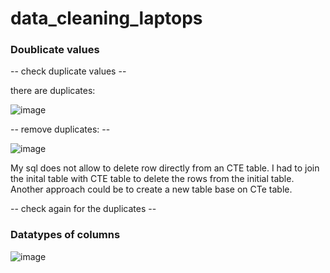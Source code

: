 # data_cleaning_laptops 


### Doublicate values
 -- check duplicate values --    

there are duplicates:

![image](https://github.com/user-attachments/assets/be437edc-8e00-4c69-a067-0805b47bbd98)


-- remove duplicates: --   

![image](https://github.com/user-attachments/assets/b4f03ee0-bb78-47e2-be2b-16f7bdf85f0d)

My sql does not allow to delete row  directly from an CTE table. I had to join the inital table with CTE table to delete the rows from the initial table. Another approach could be to create a new table base on CTe table.  


-- check again for the duplicates --  


### Datatypes of columns

![image](https://github.com/user-attachments/assets/b7b2ce6e-9720-4b54-89ad-111a2802aa5e)
